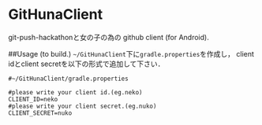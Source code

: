 GitHunaClient
====
git-push-hackathonと女の子の為の github client (for Android).

##Usage (to build.)
`~/GitHunaClient`下に`gradle.properties`を作成し，
client idとclient secretを以下の形式で追加して下さい．

```
#~/GitHunaClient/gradle.properties
 
#please write your client id.(eg.neko)
CLIENT_ID=neko
#please write your client secret.(eg.nuko)
CLIENT_SECRET=nuko
```